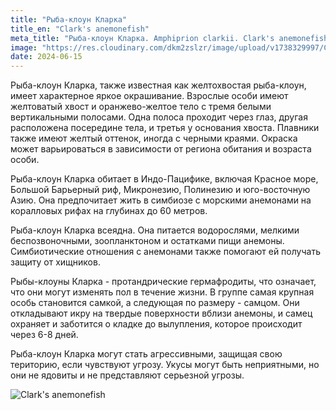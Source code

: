 ```yaml
---
title: "Рыба-клоун Кларка"
title_en: "Clark's anemonefish"
meta_title: "Рыба-клоун Кларка. Amphiprion clarkii. Clark's anemonefish"
image: "https://res.cloudinary.com/dkm2zslzr/image/upload/v1738329997/Clarks_Anemonefish_jsp7bs.png"
date: 2024-06-15
---
```


Рыба-клоун Кларка, также известная как желтохвостая рыба-клоун, имеет характерное яркое окрашивание. Взрослые особи имеют желтоватый хвост и оранжево-желтое тело с тремя белыми вертикальными полосами. Одна полоса проходит через глаз, другая расположена посередине тела, и третья у основания хвоста. Плавники также имеют желтый оттенок, иногда с черными краями. Окраска может варьироваться в зависимости от региона обитания и возраста особи.

Рыба-клоун Кларка обитает в Индо-Пацифике, включая Красное море, Большой Барьерный риф, Микронезию, Полинезию и юго-восточную Азию. Она предпочитает жить в симбиозе с морскими анемонами на коралловых рифах на глубинах до 60 метров.

Рыба-клоун Кларка всеядна. Она питается водорослями, мелкими беспозвоночными, зоопланктоном и остатками пищи анемоны. Симбиотические отношения с анемонами также помогают ей получать защиту от хищников.

Рыбы-клоуны Кларка - протандрические гермафродиты, что означает, что они могут изменять пол в течение жизни. В группе самая крупная особь становится самкой, а следующая по размеру - самцом. Они откладывают икру на твердые поверхности вблизи анемоны, и самец охраняет и заботится о кладке до вылупления, которое происходит через 6-8 дней.

Рыба-клоун Кларка могут стать агрессивными, защищая свою територию, если чувствуют угрозу. Укусы могут быть неприятными, но они не ядовиты и не представляют серьезной угрозы.

![Clark's anemonefish](https://res.cloudinary.com/dkm2zslzr/image/upload/v1738330000/Clarks_Anemonefish_2477x1392_yqzuzi.png "Clark's anemonefish")
